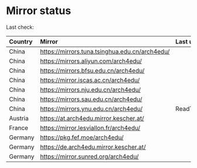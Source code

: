 <script src="./time.js"></script>
# Mirror status
Last check: <script type="text/javascript">localize(1695536449.7896762);</script>

|Country|Mirror|Last update|
|:------|:-----|:----------|
|China|https://mirrors.tuna.tsinghua.edu.cn/arch4edu/|<script type="text/javascript">localize(1695493851);</script>|
|China|https://mirrors.aliyun.com/arch4edu/|<script type="text/javascript">localize(1695450594);</script>|
|China|https://mirrors.bfsu.edu.cn/arch4edu/|<script type="text/javascript">localize(1695493851);</script>|
|China|https://mirror.iscas.ac.cn/arch4edu/|<script type="text/javascript">localize(1695493851);</script>|
|China|https://mirrors.nju.edu.cn/arch4edu/|<script type="text/javascript">localize(1695493851);</script>|
|China|https://mirrors.sau.edu.cn/arch4edu/|<script type="text/javascript">localize(1695493851);</script>|
|China|https://mirrors.ynu.edu.cn/arch4edu/|ReadTimeout|
|Austria|https://at.arch4edu.mirror.kescher.at/|<script type="text/javascript">localize(1695493851);</script>|
|France|https://mirror.lesviallon.fr/arch4edu/|<script type="text/javascript">localize(1695493851);</script>|
|Germany|https://pkg.fef.moe/arch4edu/|<script type="text/javascript">localize(1695493851);</script>|
|Germany|https://de.arch4edu.mirror.kescher.at/|<script type="text/javascript">localize(1695493851);</script>|
|Germany|https://mirror.sunred.org/arch4edu/|<script type="text/javascript">localize(1695493851);</script>|

<script src="./tablefilter/tablefilter.js"></script>
<script src="./table.js"></script>